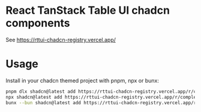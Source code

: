 # React TanStack Table UI chadcn components

See https://rttui-chadcn-registry.vercel.app/

# Usage
Install in your chadcn themed project with pnpm, npx or bunx:
```bash
pnpm dlx shadcn@latest add https://rttui-chadcn-registry.vercel.app/r/complex-table.json
npx shadcn@latest add https://rttui-chadcn-registry.vercel.app/r/complex-table.json
bunx --bun shadcn@latest add https://rttui-chadcn-registry.vercel.app/r/complex-table.json
```